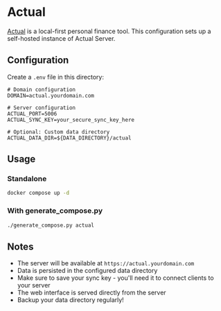 # Actual

[Actual](https://actualbudget.com/) is a local-first personal finance tool. This configuration sets up a self-hosted instance of Actual Server.

## Configuration

Create a `.env` file in this directory:

```env
# Domain configuration
DOMAIN=actual.yourdomain.com

# Server configuration
ACTUAL_PORT=5006
ACTUAL_SYNC_KEY=your_secure_sync_key_here

# Optional: Custom data directory
ACTUAL_DATA_DIR=${DATA_DIRECTORY}/actual
```

## Usage

### Standalone
```bash
docker compose up -d
```

### With generate_compose.py
```bash
./generate_compose.py actual
```

## Notes

- The server will be available at `https://actual.yourdomain.com`
- Data is persisted in the configured data directory
- Make sure to save your sync key - you'll need it to connect clients to your server
- The web interface is served directly from the server
- Backup your data directory regularly!
